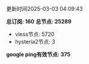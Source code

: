 更新时间2025-03-03 04:09:43

**总订阅: 160**
**总节点: 25289**
- vless节点: 5720
- hysteria2节点: 3

**google ping有效节点: 375**
